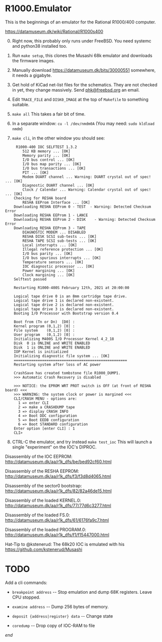 # R1000.Emulator

This is the beginnings of an emulator for the Rational R1000/400 computer.

https://datamuseum.dk/wiki/Rational/R1000s400

0. Right now, this probably only runs under FreeBSD.  You need systemc and python38 installed too.

1. Run `make setup`, this clones the Musashi 68k emulator and downloads the firmware images.

2. Manually download https://datamuseum.dk/bits/30000551 somewhere, it needs a gigabyte.

3. Get hold of KiCad net-list files for the schematics.  They are not checked in yet,
   they change massively.  Send phk@freebsd.org an email.

4. Edit `TRACE_FILE` and `DISK0_IMAGE` at the top of `Makefile` to something suitable.

5. `make all`  This takes a fair bit of time.

6. In a separate window: `cu -l /dev/nmdm0A`  (You may need: `sudo kldload nmdm`)

7. `make cli`, in the other window you should see:

```
     R1000-400 IOC SELFTEST 1.3.2
        512 KB memory ... [OK]
        Memory parity ... [OK]
        I/O bus control ... [OK]
        I/O bus map parity ... [OK]
        I/O bus transactions ... [OK]
        PIT ... [OK]
        Modem DUART channel ... Warning: DUART crystal out of spec! ... [OK]
        Diagnostic DUART channel ... [OK]
        Clock / Calendar ... Warning: Calendar crystal out of spec! ... [OK]
    Checking for RESHA board
        RESHA EEProm Interface ... [OK]
    Downloading RESHA EEProm 0 - TEST  - Warning: Detected Checksum Error
    Downloading RESHA EEProm 1 - LANCE
    Downloading RESHA EEProm 2 - DISK    - Warning: Detected Checksum Error
    Downloading RESHA EEProm 3 - TAPE
        DIAGNOSTIC MODEM ... DISABLED
        RESHA DISK SCSI sub-tests ... [OK]
        RESHA TAPE SCSI sub-tests ... [OK]
        Local interrupts ... [OK]
        Illegal reference protection ... [OK]
        I/O bus parity ... [OK]
        I/O bus spurious interrupts ... [OK]
        Temperature sensors ... [OK]
        IOC diagnostic processor ... [OK]
        Power margining ... [OK]
        Clock margining ... [OK]
    Selftest passed
    
    Restarting R1000-400S February 12th, 2021 at 20:00:00
    
    Logical tape drive 0 is an 8mm cartridge tape drive.
    Logical tape drive 1 is declared non-existent.
    Logical tape drive 2 is declared non-existent.
    Logical tape drive 3 is declared non-existent.
    Booting I/O Processor with Bootstrap version 0.4
    
    Boot from (Tn or Dn)  [D0] :
    Kernel program (0,1,2) [0] :
    File system    (0,1,2) [0] :
    User program   (0,1,2) [0] :
    Initializing M400S I/O Processor Kernel 4_2_18
    Disk  0 is ONLINE and WRITE ENABLED
    Disk  1 is ONLINE and WRITE ENABLED
    IOP Kernel is initialized
    Initializing diagnostic file system ... [OK]
    ====================================================
    Restarting system after loss of AC power
    
    CrashSave has created tombstone file R1000_DUMP1.
    >>> Automatic Crash Recovery is disabled
     
    >>> NOTICE: the EPROM WRT PROT switch is OFF (at front of RESHA board) <<<
    >>> WARNING: the system clock or power is margined <<<
    CLI/CRASH MENU - options are:
      1 => enter CLI
      2 => make a CRASHDUMP tape
      3 => display CRASH INFO
      4 => Boot DDC configuration
      5 => Boot EEDB configuration
      6 => Boot STANDARD configuration
    Enter option [enter CLI] : 1
    CLI>

```

8. CTRL-C the emulator, and try instead `make test_ioc` This will launch a single
   "experiment" on the IOC's DIPROC.

Disassembly of the IOC EEPROM: http://datamuseum.dk/aa/r1k_dfs/be/bed92cf60.html

Disassembly of the RESHA EEPROM: http://datamuseum.dk/aa/r1k_dfs/f3/f3d8d4065.html

Disassembly of the sector0 bootstrap: http://datamuseum.dk/aa/r1k_dfs/82/82a46de15.html

Disassembly of the loaded KERNEL.0: http://datamuseum.dk/aa/r1k_dfs/77/77d6c3277.html

Disassembly of the loaded FS.0: http://datamuseum.dk/aa/r1k_dfs/61/6176fa9c7.html

Disassembly of the loaded PROGRAM.0: http://datamuseum.dk/aa/r1k_dfs/f1/f15447000.html

Hat-Tip to @kstenerud: The 68k20 IOC is emulated with his https://github.com/kstenerud/Musashi

# TODO

Add a cli commands:

* `breakpoint address` -- Stop emulation and dump 68K registers.  Leave CPU stopped.

* `examine address` -- Dump 256 bytes of memory.

* `deposit {address|register} data` -- Change state	

* `coredump` -- Drop copy of IOC-RAM to file

*end*
